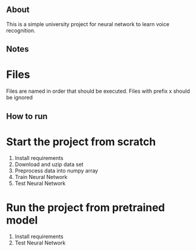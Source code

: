 ## About

This is a simple university project for neural network to learn voice recognition. 


## Notes

# Files
Files are named in order that should be executed. Files with prefix x should be ignored

## How to run

# Start the project from scratch
1. Install requirements
2. Download and uzip data set
3. Preprocess data into numpy array
4. Train Neural Network
5. Test Neural Network

# Run the project from pretrained model
1. Install requirements
2. Test Neural Network